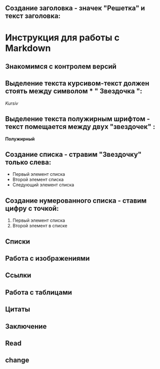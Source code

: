 ## Создание заголовка - значек "Решетка" и текст заголовка:

# Инструкция для работы с Markdown
## Знакомимся с контролем версий
## Выделение текста курсивом-текст должен стоять между символом   *   " Звездочка ":
*Kursiv*
## Выделение текста полужирным шрифтом - текст помещается между двух "звездочек" :
**Полужирный**

## Создание списка - стравим "Звездочку" только слева:
*  Первый элемент списка
* Второй элемент списка 
* Следующий элемент списка

## Создание нумерованного списка - ставим цифру с точкой:
1. Первый элемент списка
2. Второй элемент в списке

## Списки

## Работа с изображениями

## Ссылки

## Работа с таблицами

## Цитаты

## Заключение
## Read
## change
